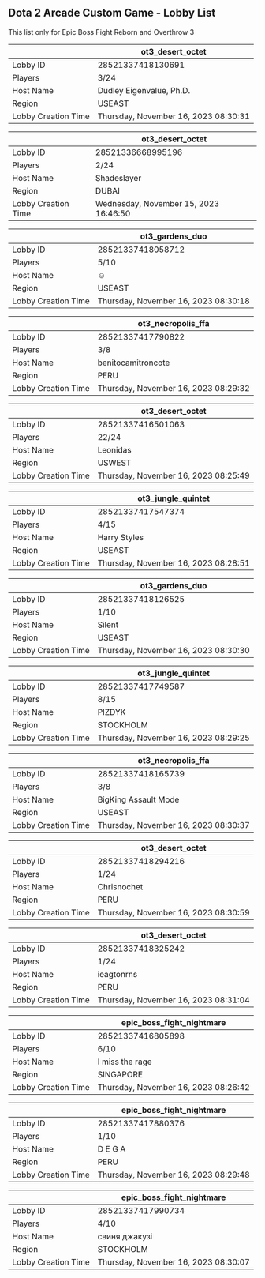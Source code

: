 ## Dota 2 Arcade Custom Game - Lobby List

This list only for Epic Boss Fight Reborn and Overthrow 3

|  | ot3_desert_octet |
| ------ | ------ |
| Lobby ID | 28521337418130691 |
| Players | 3/24 |
| Host Name | Dudley Eigenvalue, Ph.D. |
| Region | USEAST |
| Lobby Creation Time | Thursday, November 16, 2023 08:30:31 |


|  | ot3_desert_octet |
| ------ | ------ |
| Lobby ID | 28521336668995196 |
| Players | 2/24 |
| Host Name | Shadeslayer |
| Region | DUBAI |
| Lobby Creation Time | Wednesday, November 15, 2023 16:46:50 |


|  | ot3_gardens_duo |
| ------ | ------ |
| Lobby ID | 28521337418058712 |
| Players | 5/10 |
| Host Name | ☺ |
| Region | USEAST |
| Lobby Creation Time | Thursday, November 16, 2023 08:30:18 |


|  | ot3_necropolis_ffa |
| ------ | ------ |
| Lobby ID | 28521337417790822 |
| Players | 3/8 |
| Host Name | benitocamitroncote |
| Region | PERU |
| Lobby Creation Time | Thursday, November 16, 2023 08:29:32 |


|  | ot3_desert_octet |
| ------ | ------ |
| Lobby ID | 28521337416501063 |
| Players | 22/24 |
| Host Name | Leonidas |
| Region | USWEST |
| Lobby Creation Time | Thursday, November 16, 2023 08:25:49 |


|  | ot3_jungle_quintet |
| ------ | ------ |
| Lobby ID | 28521337417547374 |
| Players | 4/15 |
| Host Name | Harry Styles |
| Region | USEAST |
| Lobby Creation Time | Thursday, November 16, 2023 08:28:51 |


|  | ot3_gardens_duo |
| ------ | ------ |
| Lobby ID | 28521337418126525 |
| Players | 1/10 |
| Host Name | Silent |
| Region | USEAST |
| Lobby Creation Time | Thursday, November 16, 2023 08:30:30 |


|  | ot3_jungle_quintet |
| ------ | ------ |
| Lobby ID | 28521337417749587 |
| Players | 8/15 |
| Host Name | PIZDYK |
| Region | STOCKHOLM |
| Lobby Creation Time | Thursday, November 16, 2023 08:29:25 |


|  | ot3_necropolis_ffa |
| ------ | ------ |
| Lobby ID | 28521337418165739 |
| Players | 3/8 |
| Host Name | BigKing Assault Mode |
| Region | USEAST |
| Lobby Creation Time | Thursday, November 16, 2023 08:30:37 |


|  | ot3_desert_octet |
| ------ | ------ |
| Lobby ID | 28521337418294216 |
| Players | 1/24 |
| Host Name | Chrisnochet |
| Region | PERU |
| Lobby Creation Time | Thursday, November 16, 2023 08:30:59 |


|  | ot3_desert_octet |
| ------ | ------ |
| Lobby ID | 28521337418325242 |
| Players | 1/24 |
| Host Name | ieagtonrns |
| Region | PERU |
| Lobby Creation Time | Thursday, November 16, 2023 08:31:04 |


|  | epic_boss_fight_nightmare |
| ------ | ------ |
| Lobby ID | 28521337416805898 |
| Players | 6/10 |
| Host Name | I miss the rage |
| Region | SINGAPORE |
| Lobby Creation Time | Thursday, November 16, 2023 08:26:42 |


|  | epic_boss_fight_nightmare |
| ------ | ------ |
| Lobby ID | 28521337417880376 |
| Players | 1/10 |
| Host Name | D E G A |
| Region | PERU |
| Lobby Creation Time | Thursday, November 16, 2023 08:29:48 |


|  | epic_boss_fight_nightmare |
| ------ | ------ |
| Lobby ID | 28521337417990734 |
| Players | 4/10 |
| Host Name | свиня джакузі |
| Region | STOCKHOLM |
| Lobby Creation Time | Thursday, November 16, 2023 08:30:07 |



